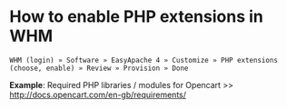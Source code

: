 # How to enable PHP extensions in WHM

`WHM (login) » Software » EasyApache 4 » Customize » PHP extensions (choose, enable) » Review » Provision » Done`

**Example**: Required PHP libraries / modules for Opencart >> http://docs.opencart.com/en-gb/requirements/
